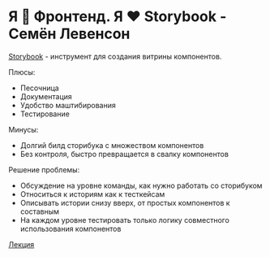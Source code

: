 # Я 💛 Фронтенд. Я ❤ Storybook - Семён Левенсон

[Storybook](https://storybook.js.org/) - инструмент для создания витрины компонентов. 

Плюсы:
* Песочница
* Документация
* Удобство маштибирования
* Тестирование

Минусы:
* Долгий билд сторибука с множеством компонентов
* Без контроля, быстро превращается в свалку компонентов

Решение проблемы:
* Обсуждение на уровне команды, как нужно работать со сторибуком
* Относиться к историям как к тесткейсам
* Описывать истории снизу вверх, от простых компонентов к составным
* На каждом уровне тестировать только логику совместного использования компонентов

[Лекция](https://www.youtube.com/watch?v=ZUo9Rv_--F4)
